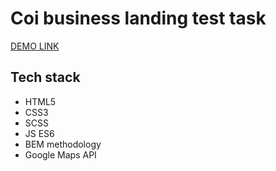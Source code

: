 # Coi business landing test task

[DEMO LINK](https://gnosis-frog.github.io/coi-business/)

## Tech stack
- HTML5
- CSS3
- SCSS
- JS ES6
- BEM methodology
- Google Maps API
